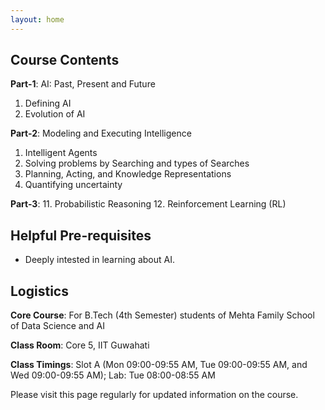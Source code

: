 ```yaml
---
layout: home
---
```

## Course Contents
**Part-1**: AI: Past, Present and Future
1. Defining AI
2. Evolution of AI

**Part-2**: Modeling and Executing Intelligence
1. Intelligent Agents
2. Solving problems by Searching and types of Searches
3. Planning, Acting, and Knowledge Representations 
4. Quantifying uncertainty

**Part-3**: 
11. Probabilistic Reasoning
12. Reinforcement Learning (RL)

## Helpful Pre-requisites
- Deeply intested in learning about AI.

## Logistics

**Core Course**: For B.Tech (4th Semester) students of Mehta Family School of Data Science and AI

**Class Room**: Core 5, IIT Guwahati

**Class Timings**: Slot A (Mon 09:00-09:55 AM, Tue 09:00-09:55 AM, and Wed 09:00-09:55 AM); Lab: Tue 08:00-08:55 AM<br>

Please visit this page regularly for updated information on the course.<br>
